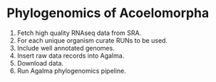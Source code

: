 Phylogenomics of Acoelomorpha
=============================

1. Fetch high quality RNAseq data from SRA.
2. For each unique organism curate RUNs to be used.
3. Include well annotated genomes.
4. Insert raw data records into Agalma.
5. Download data.
6. Run Agalma phylogenomics pipeline.

